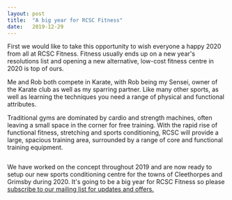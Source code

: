 ```yaml
---
layout: post
title:  "A big year for RCSC Fitness"
date:   2019-12-29
---
```


<p class="intro"><span class="dropcap">F</span>irst we would like to take this opportunity to wish everyone a happy 2020 from all at RCSC Fitness. Fitness usually ends up on a new year's resolutions list and opening a new alternative, low-cost fitness centre in 2020 is top of ours.</p>

<p>Me and Rob both compete in Karate, with Rob being my Sensei, owner of the Karate club as well as my sparring partner. Like many other sports, as well as learning the techniques you need a range of physical and functional attributes. </p>

<p>Traditional gyms are dominated by cardio and strength machines, often leaving a small space in the corner for free training. With the rapid rise of functional fitness, stretching and sports conditioning, RCSC will provide a large, spacious training area, surrounded by a range of core and functional training equipment.  </p>

<img src="{{ '/assets/img/touring.jpg' | prepend: site.baseurl }}" alt="">

We have worked on the concept throughout 2019 and are now ready to setup our new sports conditioning centre for the towns of Cleethorpes and Grimsby during 2020. It's going to be a big year for RCSC Fitness so please <a href="/subscribe">subscribe to our mailing list for updates and offers.</a>
